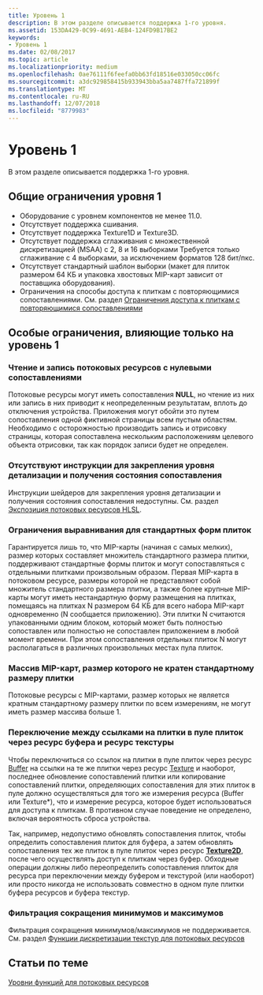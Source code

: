 ```yaml
---
title: Уровень 1
description: В этом разделе описывается поддержка 1-го уровня.
ms.assetid: 153DA429-0C99-4691-AEB4-124FD9B17BE2
keywords:
- Уровень 1
ms.date: 02/08/2017
ms.topic: article
ms.localizationpriority: medium
ms.openlocfilehash: 0ae76111f6feefa0bb63fd18516e033050cc06fc
ms.sourcegitcommit: a3dc929858415b933943bba5aa7487ffa721899f
ms.translationtype: MT
ms.contentlocale: ru-RU
ms.lasthandoff: 12/07/2018
ms.locfileid: "8779983"
---
```

# <a name="tier-1"></a>Уровень 1


В этом разделе описывается поддержка 1-го уровня.

## <a name="span-idtier1generallimitationsspanspan-idtier1generallimitationsspanspan-idtier1generallimitationsspantier-1-general-limitations"></a><span id="Tier_1_general_limitations"></span><span id="tier_1_general_limitations"></span><span id="TIER_1_GENERAL_LIMITATIONS"></span>Общие ограничения уровня 1


-   Оборудование с уровнем компонентов не менее 11.0.
-   Отсутствует поддержка сшивания.
-   Отсутствует поддержка Texture1D и Texture3D.
-   Отсутствует поддержка сглаживания с множественной дискретизацией (MSAA) с 2, 8 и 16 выборками Требуется только сглаживание с 4 выборками, за исключением форматов 128 бит/пкс.
-   Отсутствует стандартный шаблон выборки (макет для плиток размером 64 КБ и упаковка хвостовых MIP-карт зависит от поставщика оборудования).
-   Ограничения на способы доступа к плиткам с повторяющимися сопоставлениями. См. раздел [Ограничения доступа к плиткам с повторяющимися сопоставлениями](tile-access-limitations-with-duplicate-mappings.md)

## <a name="span-idspecificlimitationsaffectingtier1onlyspanspan-idspecificlimitationsaffectingtier1onlyspanspan-idspecificlimitationsaffectingtier1onlyspanspecific-limitations-affecting-tier-1-only"></a><span id="Specific_limitations_affecting_tier_1_only"></span><span id="specific_limitations_affecting_tier_1_only"></span><span id="SPECIFIC_LIMITATIONS_AFFECTING_TIER_1_ONLY"></span>Особые ограничения, влияющие только на уровень 1


### <a name="span-idreadingwritingtostreamingresourcesthathavenullmappingsspanspan-idreadingwritingtostreamingresourcesthathavenullmappingsspanspan-idreadingwritingtostreamingresourcesthathavenullmappingsspanreadingwriting-to-streaming-resources-that-have-null-mappings"></a><span id="Reading_writing_to_streaming_resources_that_have_NULL_mappings"></span><span id="reading_writing_to_streaming_resources_that_have_null_mappings"></span><span id="READING_WRITING_TO_STREAMING_RESOURCES_THAT_HAVE_NULL_MAPPINGS"></span>Чтение и запись потоковых ресурсов с нулевыми сопоставлениями

Потоковые ресурсы могут иметь сопоставления **NULL**, но чтение из них или запись в них приводит к неопределенным результатам, вплоть до отключения устройства. Приложения могут обойти это путем сопоставления одной фиктивной страницы всем пустым областям. Необходимо с осторожностью производить запись и отрисовку страницы, которая сопоставлена нескольким расположениям целевого объекта отрисовки, так как порядок записи будет не определен.

### <a name="span-idnoshaderinstructionsforclampinglodandmappedstatusfeedbackspanspan-idnoshaderinstructionsforclampinglodandmappedstatusfeedbackspanspan-idnoshaderinstructionsforclampinglodandmappedstatusfeedbackspanno-shader-instructions-for-clamping-lod-and-mapped-status-feedback"></a><span id="No_shader_instructions_for_clamping_LOD_and_mapped_status_feedback"></span><span id="no_shader_instructions_for_clamping_lod_and_mapped_status_feedback"></span><span id="NO_SHADER_INSTRUCTIONS_FOR_CLAMPING_LOD_AND_MAPPED_STATUS_FEEDBACK"></span>Отсутствуют инструкции для закрепления уровня детализации и получения состояния сопоставления

Инструкции шейдеров для закрепления уровня детализации и получения состояния сопоставления недоступны. См. раздел [Экспозиция потоковых ресурсов HLSL](hlsl-streaming-resources-exposure.md).

### <a name="span-idalignmentconstraintsforstandardtileshapesspanspan-idalignmentconstraintsforstandardtileshapesspanspan-idalignmentconstraintsforstandardtileshapesspanalignment-constraints-for-standard-tile-shapes"></a><span id="Alignment_constraints_for_standard_tile_shapes"></span><span id="alignment_constraints_for_standard_tile_shapes"></span><span id="ALIGNMENT_CONSTRAINTS_FOR_STANDARD_TILE_SHAPES"></span>Ограничения выравнивания для стандартных форм плиток

Гарантируется лишь то, что MIP-карты (начиная с самых мелких), размер которых составляет множитель стандартного размера плитки, поддерживают стандартные формы плиток и могут сопоставляться с отдельными плитками произвольным образом. Первая MIP-карта в потоковом ресурсе, размеры которой не представляют собой множитель стандартного размера плитки, а также более крупные MIP-карты могут иметь нестандартную форму размещения на плитках, помещаясь на плитках N размером 64 КБ для всего набора MIP-карт одновременно (N сообщается приложению). Эти плитки N считаются упакованными одним блоком, который может быть полностью сопоставлен или полностью не сопоставлен приложением в любой момент времени. При этом сопоставления отдельных плиток N могут располагаться в различных произвольных местах пула плиток.

### <a name="span-idarrayofmipmapsthatarentamultipleofstandardtilesizespanspan-idarrayofmipmapsthatarentamultipleofstandardtilesizespanspan-idarrayofmipmapsthatarentamultipleofstandardtilesizespanarray-of-mipmaps-that-arent-a-multiple-of-standard-tile-size"></a><span id="Array_of_mipmaps_that_aren_t_a_multiple_of_standard_tile_size"></span><span id="array_of_mipmaps_that_aren_t_a_multiple_of_standard_tile_size"></span><span id="ARRAY_OF_MIPMAPS_THAT_AREN_T_A_MULTIPLE_OF_STANDARD_TILE_SIZE"></span>Массив MIP-карт, размер которого не кратен стандартному размеру плитки

Потоковые ресурсы с MIP-картами, размер которых не является кратным стандартному размеру плитки по всем измерениям, не могут иметь размер массива больше 1.

### <a name="span-idswitchingbetweenreferencingtilesinatilepoolviaabufferandtextureresourcespanspan-idswitchingbetweenreferencingtilesinatilepoolviaabufferandtextureresourcespanspan-idswitchingbetweenreferencingtilesinatilepoolviaabufferandtextureresourcespanswitching-between-referencing-tiles-in-a-tile-pool-via-a-buffer-and-texture-resource"></a><span id="Switching_between_referencing_tiles_in_a_tile_pool_via_a_Buffer_and_Texture_resource"></span><span id="switching_between_referencing_tiles_in_a_tile_pool_via_a_buffer_and_texture_resource"></span><span id="SWITCHING_BETWEEN_REFERENCING_TILES_IN_A_TILE_POOL_VIA_A_BUFFER_AND_TEXTURE_RESOURCE"></span>Переключение между ссылками на плитки в пуле плиток через ресурс буфера и ресурс текстуры

Чтобы переключиться со ссылок на плитки в пуле плиток через ресурс [Buffer](introduction-to-buffers.md) на ссылки на те же плитки через ресурс [Texture](introduction-to-textures.md) и наоборот, последнее обновление сопоставлений плитки или копирование сопоставлений плитки, определяющих сопоставления для этих плиток в пуле должно осуществляться для того же измерения ресурса (Buffer или Texture\*), что и измерение ресурса, которое будет использоваться для доступа к плиткам. В противном случае поведение не определено, включая вероятность сброса устройства.

Так, например, недопустимо обновлять сопоставления плиток, чтобы определить сопоставления плиток для буфера, а затем обновлять сопоставления тех же плиток в пуле плиток через ресурс [**Texture2D**](https://msdn.microsoft.com/library/windows/desktop/ff471525), после чего осуществлять доступ к плиткам через буфер. Обходные операции должны либо переопределить сопоставления плиток для ресурса при переключении между буфером и текстурой (или наоборот) или просто никогда не использовать совместно в одном пуле плитки буфера ресурсов и буфера текстур.

### <a name="span-idminmaxreductionfilteringspanspan-idminmaxreductionfilteringspanspan-idminmaxreductionfilteringspanminmax-reduction-filtering"></a><span id="Min_Max_reduction_filtering"></span><span id="min_max_reduction_filtering"></span><span id="MIN_MAX_REDUCTION_FILTERING"></span>Фильтрация сокращения минимумов и максимумов

Фильтрация сокращения минимумов/максимумов не поддерживается. См. раздел [Функции дискретизации текстур для потоковых ресурсов](streaming-resources-texture-sampling-features.md)

## <a name="span-idrelated-topicsspanrelated-topics"></a><span id="related-topics"></span>Статьи по теме


[Уровни функций для потоковых ресурсов](streaming-resources-features-tiers.md)

 

 




